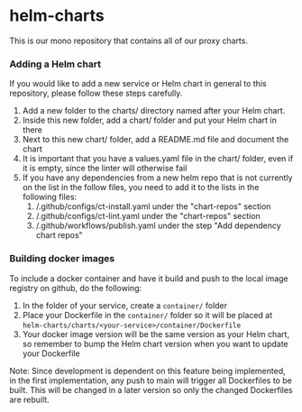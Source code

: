 # helm-charts
This is our mono repository that contains all of our proxy charts. 

### Adding a Helm chart
If you would like to add a new service or Helm chart in general to this repository, please follow these steps carefully. 
1. Add a new folder to the charts/ directory named after your Helm chart. 
2. Inside this new folder, add a chart/ folder and put your Helm chart in there
3. Next to this new chart/ folder, add a README.md file and document the chart
4. It is important that you have a values.yaml file in the chart/ folder, even if it is empty, since the linter will otherwise fail
5. If you have any dependencies from a new helm repo that is not currently on the list in the follow files, you need to add it to the lists in the following files: 
   1. /.github/configs/ct-install.yaml under the "chart-repos" section
   2. /.github/configs/ct-lint.yaml under the "chart-repos" section
   3. /.github/workflows/publish.yaml under the step "Add dependency chart repos"

### Building docker images
To include a docker container and have it build and push to the local image registry on github, do the following: 
1. In the folder of your service, create a `container/` folder
2. Place your Dockerfile in the `container/` folder so it will be placed at `helm-charts/charts/<your-service>/container/Dockerfile`
3. Your docker image version will be the same version as your Helm chart, so remember to bump the Helm chart version when you want to update your Dockerfile

Note: Since development is dependent on this feature being implemented, in the first implementation, any push to main will trigger all Dockerfiles to be built. This will be changed in a later version so only the changed Dockerfiles are rebuilt. 
